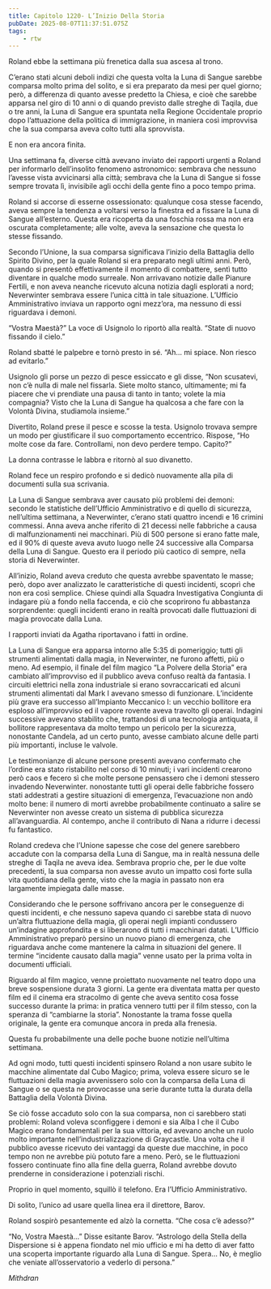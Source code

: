 ```yaml
---
title: Capitolo 1220- L’Inizio Della Storia
pubDate: 2025-08-07T11:37:51.075Z
tags:
    - rtw
---
```



Roland ebbe la settimana più frenetica dalla sua ascesa al trono.


C’erano stati alcuni deboli indizi che questa volta la Luna di Sangue sarebbe comparsa molto prima del solito, e si era preparato da mesi per quel giorno; però, a differenza di quanto avesse predetto la Chiesa, e cioè che sarebbe apparsa nel giro di 10 anni o di quando previsto dalle streghe di Taqila, due o tre anni, la Luna di Sangue era spuntata nella Regione Occidentale proprio dopo l’attuazione della politica di immigrazione, in maniera così improvvisa che la sua comparsa aveva colto tutti alla sprovvista.


E non era ancora finita.


Una settimana fa, diverse città avevano inviato dei rapporti urgenti a Roland per informarlo dell’insolito fenomeno astronomico: sembrava che nessuno l’avesse vista avvicinarsi alla città; sembrava che la Luna di Sangue si fosse sempre trovata lì, invisibile agli occhi della gente fino a poco tempo prima.


Roland si accorse di esserne ossessionato: qualunque cosa stesse facendo, aveva sempre la tendenza a voltarsi verso la finestra ed a fissare la Luna di Sangue all’esterno. Questa era ricoperta da una foschia rossa ma non era oscurata completamente; alle volte, aveva la sensazione che questa lo stesse fissando.


Secondo l’Unione, la sua comparsa significava l’inizio della Battaglia dello Spirito Divino, per la quale Roland si era preparato negli ultimi anni. Però, quando si presentò effettivamente il momento di combattere, sentì tutto diventare in qualche modo surreale. Non arrivavano notizie dalle Pianure Fertili, e non aveva neanche ricevuto alcuna notizia dagli esplorati a nord; Neverwinter sembrava essere l’unica città in tale situazione. L’Ufficio Amministrativo inviava un rapporto ogni mezz’ora, ma nessuno di essi riguardava i demoni.


“Vostra Maestà?” La voce di Usignolo lo riportò alla realtà. “State di nuovo fissando il cielo.”


Roland sbatté le palpebre e tornò presto in sé. “Ah… mi spiace. Non riesco ad evitarlo.”


Usignolo gli porse un pezzo di pesce essiccato e gli disse, “Non scusatevi, non c’è nulla di male nel fissarla. Siete molto stanco, ultimamente; mi fa piacere che vi prendiate una pausa di tanto in tanto; volete la mia compagnia? Visto che la Luna di Sangue ha qualcosa a che fare con la Volontà Divina, studiamola insieme.”


Divertito, Roland prese il pesce e scosse la testa. Usignolo trovava sempre un modo per giustificare il suo comportamento eccentrico. Rispose, “Ho molte cose da fare. Controllami, non devo perdere tempo. Capito?”


La donna contrasse le labbra e ritornò al suo divanetto.


Roland fece un respiro profondo e si dedicò nuovamente alla pila di documenti sulla sua scrivania.


La Luna di Sangue sembrava aver causato più problemi dei demoni: secondo le statistiche dell’Ufficio Amministrativo e di quello di sicurezza, nell’ultima settimana, a Neverwinter, c’erano stati quattro incendi e 16 crimini commessi. Anna aveva anche riferito di 21 decessi nelle fabbriche a causa di malfunzionamenti nei macchinari. Più di 500 persone si erano fatte male, ed il 90% di queste aveva avuto luogo nelle 24 successive alla Comparsa della Luna di Sangue. Questo era il periodo più caotico di sempre, nella storia di Neverwinter.


All’inizio, Roland aveva creduto che questa avrebbe spaventato le masse; però, dopo aver analizzato le caratteristiche di questi incidenti, scoprì che non era così semplice. Chiese quindi alla Squadra Investigativa Congiunta di indagare più a fondo nella faccenda, e ciò che scoprirono fu abbastanza sorprendente: quegli incidenti erano in realtà provocati dalle fluttuazioni di magia provocate dalla Luna.


I rapporti inviati da Agatha riportavano i fatti in ordine.


La Luna di Sangue era apparsa intorno alle 5:35 di pomeriggio; tutti gli strumenti alimentati dalla magia, in Neverwinter, ne furono affetti, più o meno. Ad esempio, il finale del film magico “La Polvere della Storia” era cambiato all’improvviso ed il pubblico aveva confuso realtà da fantasia. I circuiti elettrici nella zona industriale si erano sovraccaricati ed alcuni strumenti alimentati dal Mark I avevano smesso di funzionare. L’incidente più grave era successo all’Impianto Meccanico I: un vecchio bollitore era esploso all’improvviso ed il vapore rovente aveva travolto gli operai. Indagini successive avevano stabilito che, trattandosi di una tecnologia antiquata, il bollitore rappresentava da molto tempo un pericolo per la sicurezza, nonostante Candela, ad un certo punto, avesse cambiato alcune delle parti più importanti, incluse le valvole.


Le testimonianze di alcune persone presenti avevano confermato che l’ordine era stato ristabilito nel corso di 10 minuti; i vari incidenti crearono però caos e fecero sì che molte persone pensassero che i demoni stessero invadendo Neverwinter. nonostante tutti gli operai delle fabbriche fossero stati addestrati a gestire situazioni di emergenza, l’evacuazione non andò molto bene: il numero di morti avrebbe probabilmente continuato a salire se Neverwinter non avesse creato un sistema di pubblica sicurezza all’avanguardia. Al contempo, anche il contributo di Nana a ridurre i decessi fu fantastico.


Roland credeva che l’Unione sapesse che cose del genere sarebbero accadute con la comparsa della Luna di Sangue, ma in realtà nessuna delle streghe di Taqila ne aveva idea. Sembrava proprio che, per le due volte precedenti, la sua comparsa non avesse avuto un impatto così forte sulla vita quotidiana della gente, visto che la magia in passato non era largamente impiegata dalle masse.


Considerando che le persone soffrivano ancora per le conseguenze di questi incidenti, e che nessuno sapeva quando ci sarebbe stata di nuovo un’altra fluttuazione della magia, gli operai negli impianti condussero un’indagine approfondita e si liberarono di tutti i macchinari datati. L’Ufficio Amministrativo preparò persino un nuovo piano di emergenza, che riguardava anche come mantenere la calma in situazioni del genere. Il termine “incidente causato dalla magia” venne usato per la prima volta in documenti ufficiali.


Riguardo al film magico, venne proiettato nuovamente nel teatro dopo una breve sospensione durata 3 giorni. La gente era diventata matta per questo film ed il cinema era stracolmo di gente che aveva sentito cosa fosse successo durante la prima: in pratica vennero tutti per il film stesso, con la speranza di “cambiarne la storia”. Nonostante la trama fosse quella originale, la gente era comunque ancora in preda alla frenesia.


Questa fu probabilmente una delle poche buone notizie nell’ultima settimana.


Ad ogni modo, tutti questi incidenti spinsero Roland a non usare subito le macchine alimentate dal Cubo Magico; prima, voleva essere sicuro se le fluttuazioni della magia avvenissero solo con la comparsa della Luna di Sangue o se questa ne provocasse una serie durante tutta la durata della Battaglia della Volontà Divina.


Se ciò fosse accaduto solo con la sua comparsa, non ci sarebbero stati problemi: Roland voleva sconfiggere i demoni e sia Alba I che il Cubo Magico erano fondamentali per la sua vittoria, ed avevano anche un ruolo molto importante nell’industrializzazione di Graycastle. Una volta che il pubblico avesse ricevuto dei vantaggi da queste due macchine, in poco tempo non ne avrebbe più potuto fare a meno. Però, se le fluttuazioni fossero continuate fino alla fine della guerra, Roland avrebbe dovuto prenderne in considerazione i potenziali rischi.


Proprio in quel momento, squillò il telefono. Era l’Ufficio Amministrativo.


Di solito, l’unico ad usare quella linea era il direttore, Barov.


Roland sospirò pesantemente ed alzò la cornetta. “Che cosa c’è adesso?”


“No, Vostra Maestà…” Disse esitante Barov. “Astrologo della Stella della Dispersione si è appena fiondato nel mio ufficio e mi ha detto di aver fatto una scoperta importante riguardo alla Luna di Sangue. Spera… No, è meglio che veniate all’osservatorio a vederlo di persona.”






<em>Mithdran </em>




































                                


                                



